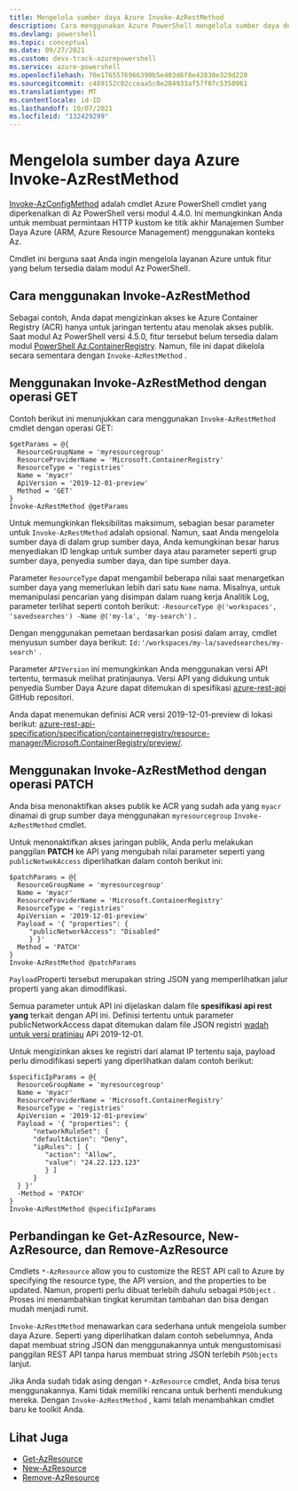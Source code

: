 ```yaml
---
title: Mengelola sumber daya Azure Invoke-AzRestMethod
description: Cara menggunakan Azure PowerShell mengelola sumber daya dengan cmdlet Invoke-AzRestMethod cmdlet.
ms.devlang: powershell
ms.topic: conceptual
ms.date: 09/27/2021
ms.custom: devx-track-azurepowershell
ms.service: azure-powershell
ms.openlocfilehash: 70e1765576966390b5e403d6f8e42830e329d220
ms.sourcegitcommit: c489152c02cceaa5c8e284933af57f07c5350961
ms.translationtype: MT
ms.contentlocale: id-ID
ms.lasthandoff: 10/07/2021
ms.locfileid: "132429299"
---
```

# <a name="manage-azure-resources-with-invoke-azrestmethod"></a>Mengelola sumber daya Azure Invoke-AzRestMethod

[Invoke-AzConfigMethod](/powershell/module/az.accounts/invoke-azrestmethod) adalah cmdlet Azure PowerShell cmdlet yang diperkenalkan di Az PowerShell versi modul 4.4.0. Ini memungkinkan Anda untuk membuat permintaan HTTP kustom ke titik akhir Manajemen Sumber Daya Azure (ARM, Azure Resource Management) menggunakan konteks Az.

Cmdlet ini berguna saat Anda ingin mengelola layanan Azure untuk fitur yang belum tersedia dalam modul Az PowerShell.

## <a name="how-to-use-invoke-azrestmethod"></a>Cara menggunakan Invoke-AzRestMethod

Sebagai contoh, Anda dapat mengizinkan akses ke Azure Container Registry (ACR) hanya untuk jaringan tertentu atau menolak akses publik. Saat modul Az PowerShell versi 4.5.0, fitur tersebut belum tersedia dalam modul [PowerShell Az.ContainerRegistry](/powershell/module/Az.ContainerRegistry/). Namun, file ini dapat dikelola secara sementara dengan `Invoke-AzRestMethod` .

## <a name="using-invoke-azrestmethod-with-get-operations"></a>Menggunakan Invoke-AzRestMethod dengan operasi GET

Contoh berikut ini menunjukkan cara menggunakan `Invoke-AzRestMethod` cmdlet dengan operasi GET:

```azurepowershell-interactive
$getParams = @{
  ResourceGroupName = 'myresourcegroup'
  ResourceProviderName = 'Microsoft.ContainerRegistry'
  ResourceType = 'registries'
  Name = 'myacr'
  ApiVersion = '2019-12-01-preview'
  Method = 'GET'
}
Invoke-AzRestMethod @getParams
```

Untuk memungkinkan fleksibilitas maksimum, sebagian besar parameter untuk `Invoke-AzRestMethod` adalah opsional.
Namun, saat Anda mengelola sumber daya di dalam grup sumber daya, Anda kemungkinan besar harus menyediakan ID lengkap untuk sumber daya atau parameter seperti grup sumber daya, penyedia sumber daya, dan tipe sumber daya.

Parameter `ResourceType` dapat mengambil beberapa nilai saat menargetkan sumber daya yang memerlukan lebih dari satu `Name` nama. Misalnya, untuk memanipulasi pencarian yang disimpan dalam ruang kerja Analitik Log, parameter terlihat seperti contoh berikut: `-ResourceType @('workspaces', 'savedsearches') -Name @('my-la', 'my-search')` .

Dengan menggunakan pemetaan berdasarkan posisi dalam array, cmdlet menyusun sumber daya berikut: `Id:'/workspaces/my-la/savedsearches/my-search'` .

Parameter `APIVersion` ini memungkinkan Anda menggunakan versi API tertentu, termasuk melihat pratinjaunya. Versi API yang didukung untuk penyedia Sumber Daya Azure dapat ditemukan di spesifikasi [azure-rest-api](https://github.com/Azure/azure-rest-api-specs) GitHub repositori.

Anda dapat menemukan definisi ACR versi 2019-12-01-preview di lokasi berikut: [azure-rest-api-specification/specification/containerregistry/resource-manager/Microsoft.ContainerRegistry/preview/](https://github.com/Azure/azure-rest-api-specs/tree/master/specification/containerregistry/resource-manager/Microsoft.ContainerRegistry/preview).

## <a name="using-invoke-azrestmethod-with-patch-operations"></a>Menggunakan Invoke-AzRestMethod dengan operasi PATCH

Anda bisa menonaktifkan akses publik ke ACR yang sudah ada yang `myacr` dinamai di grup sumber daya menggunakan `myresourcegroup` `Invoke-AzRestMethod` cmdlet.

Untuk menonaktifkan akses jaringan publik, Anda perlu melakukan panggilan **PATCH** ke API yang mengubah nilai parameter seperti yang `publicNetwokAccess` diperlihatkan dalam contoh berikut ini:

```azurepowershell-interactive
$patchParams = @{
  ResourceGroupName = 'myresourcegroup'
  Name = 'myacr'
  ResourceProviderName = 'Microsoft.ContainerRegistry'
  ResourceType = 'registries'
  ApiVersion = '2019-12-01-preview'
  Payload = '{ "properties": {
     "publicNetworkAccess": "Disabled"
     } }'
  Method = 'PATCH'
}
Invoke-AzRestMethod @patchParams
```

`Payload`Properti tersebut merupakan string JSON yang memperlihatkan jalur properti yang akan dimodifikasi.

Semua parameter untuk API ini dijelaskan dalam file **spesifikasi api rest yang** terkait dengan API ini.
Definisi tertentu untuk parameter publicNetworkAccess dapat ditemukan dalam file JSON registri [wadah untuk versi pratinjau](https://github.com/Azure/azure-rest-api-specs/blob/2a9da9a79d0a7b74089567ec4f0289f3e0f31bec/specification/containerregistry/resource-manager/Microsoft.ContainerRegistry/preview/2019-12-01-preview/containerregistry.json) API 2019-12-01.

Untuk mengizinkan akses ke registri dari alamat IP tertentu saja, payload perlu dimodifikasi seperti yang diperlihatkan dalam contoh berikut:

```azurepowershell-interactive
$specificIpParams = @{
  ResourceGroupName = 'myresourcegroup'
  Name = 'myacr'
  ResourceProviderName = 'Microsoft.ContainerRegistry'
  ResourceType = 'registries'
  ApiVersion = '2019-12-01-preview'
  Payload = '{ "properties": {
      "networkRuleSet": {
      "defaultAction": "Deny",
      "ipRules": [ {
         "action": "Allow",
         "value": "24.22.123.123"
         } ]
      }
  } }'
  -Method = 'PATCH'
}
Invoke-AzRestMethod @specificIpParams
```

## <a name="comparison-to-get-azresource-new-azresource-and-remove-azresource"></a>Perbandingan ke Get-AzResource, New-AzResource, dan Remove-AzResource

Cmdlets `*-AzResource` allow you to customize the REST API call to Azure by specifying the resource type, the API version, and the properties to be updated. Namun, properti perlu dibuat terlebih dahulu sebagai `PSObject` . Proses ini menambahkan tingkat kerumitan tambahan dan bisa dengan mudah menjadi rumit.

`Invoke-AzRestMethod` menawarkan cara sederhana untuk mengelola sumber daya Azure. Seperti yang diperlihatkan dalam contoh sebelumnya, Anda dapat membuat string JSON dan menggunakannya untuk mengustomisasi panggilan REST API tanpa harus membuat string JSON terlebih `PSObjects` lanjut.

Jika Anda sudah tidak asing dengan `*-AzResource` cmdlet, Anda bisa terus menggunakannya. Kami tidak memiliki rencana untuk berhenti mendukung mereka. Dengan `Invoke-AzRestMethod` , kami telah menambahkan cmdlet baru ke toolkit Anda.

## <a name="see-also"></a>Lihat Juga

* [Get-AzResource](/powershell/module/az.resources/get-azresource)
* [New-AzResource](/powershell/module/az.resources/new-azresource)
* [Remove-AzResource](/powershell/module/az.resources/remove-azresource)
